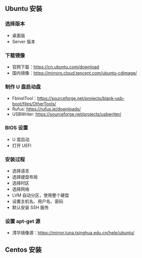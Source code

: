 ## Ubuntu 安装

### 选择版本

- 桌面版
- Server 版本

### 下载镜像

- 官网下载：https://cn.ubuntu.com/download
- 国内镜像：https://mirrors.cloud.tencent.com/ubuntu-cdimage/

### 制作 U 盘启动盘

- FbinstTool：https://sourceforge.net/projects/blank-usb-boot/files/OtherTools/
- Rufus: https://rufus.ie/downloads/
- USBWriter: https://sourceforge.net/projects/usbwriter/

### BIOS 设置

- U 盘启动
- 打开 UEFI

### 安装过程

- 选择语言
- 选择键盘布局
- 选择时区
- 选择网络
- LVM 自动分区，使用整个硬盘
- 设置主机名、用户名、密码
- 默认安装 SSH 服务

### 设置 apt-get 源

- 清华镜像源：https://mirror.tuna.tsinghua.edu.cn/help/ubuntu/

## Centos 安装
